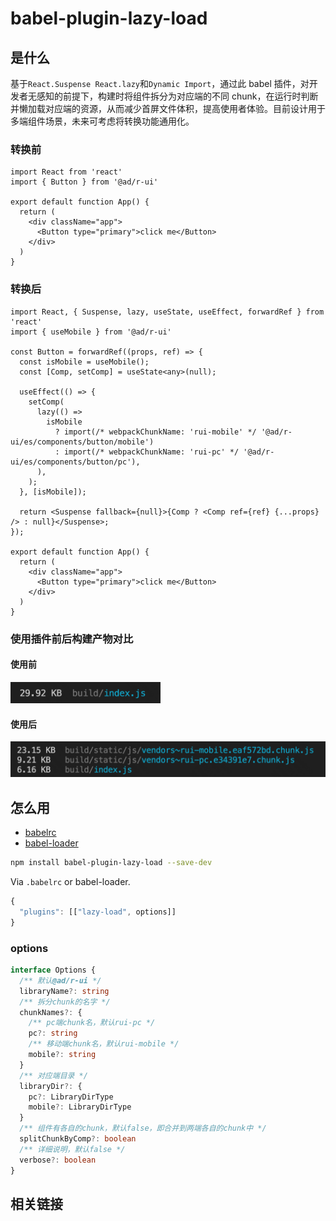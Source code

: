 # babel-plugin-lazy-load

## 是什么

基于`React.Suspense React.lazy`和`Dynamic Import`，通过此 babel 插件，对开发者无感知的前提下，构建时将组件拆分为对应端的不同 chunk，在运行时判断并懒加载对应端的资源，从而减少首屏文件体积，提高使用者体验。目前设计用于多端组件场景，未来可考虑将转换功能通用化。

### 转换前

```tsx
import React from 'react'
import { Button } from '@ad/r-ui'

export default function App() {
  return (
    <div className="app">
      <Button type="primary">click me</Button>
    </div>
  )
}
```

### 转换后

```tsx
import React, { Suspense, lazy, useState, useEffect, forwardRef } from 'react'
import { useMobile } from '@ad/r-ui'

const Button = forwardRef((props, ref) => {
  const isMobile = useMobile();
  const [Comp, setComp] = useState<any>(null);

  useEffect(() => {
    setComp(
      lazy(() =>
        isMobile
          ? import(/* webpackChunkName: 'rui-mobile' */ '@ad/r-ui/es/components/button/mobile')
          : import(/* webpackChunkName: 'rui-pc' */ '@ad/r-ui/es/components/button/pc'),
      ),
    );
  }, [isMobile]);

  return <Suspense fallback={null}>{Comp ? <Comp ref={ref} {...props} /> : null}</Suspense>;
});

export default function App() {
  return (
    <div className="app">
      <Button type="primary">click me</Button>
    </div>
  )
}
```

### 使用插件前后构建产物对比

#### 使用前

<img src="https://github.com/Maxpsc/babel-plugin-lazy-load/raw/main/static/before.png" width="240" alt="使用插件前">

#### 使用后

<img src="https://github.com/Maxpsc/babel-plugin-lazy-load/raw/main/static/after.png" width="600" alt="使用插件后">


## 怎么用

- [babelrc](https://babeljs.io/docs/usage/babelrc/)
- [babel-loader](https://github.com/babel/babel-loader)

```bash
npm install babel-plugin-lazy-load --save-dev
```

Via `.babelrc` or babel-loader.

```js
{
  "plugins": [["lazy-load", options]]
}
```

### options

```ts
interface Options {
  /** 默认@ad/r-ui */
  libraryName?: string
  /** 拆分chunk的名字 */
  chunkNames?: {
    /** pc端chunk名，默认rui-pc */
    pc?: string
    /** 移动端chunk名，默认rui-mobile */
    mobile?: string
  }
  /** 对应端目录 */
  libraryDir?: {
    pc?: LibraryDirType
    mobile?: LibraryDirType
  }
  /** 组件有各自的chunk，默认false，即合并到两端各自的chunk中 */
  splitChunkByComp?: boolean
  /** 详细说明，默认false */
  verbose?: boolean
}
```

## 相关链接
